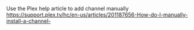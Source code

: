 Use the Plex help article to add channel manually
https://support.plex.tv/hc/en-us/articles/201187656-How-do-I-manually-install-a-channel-
